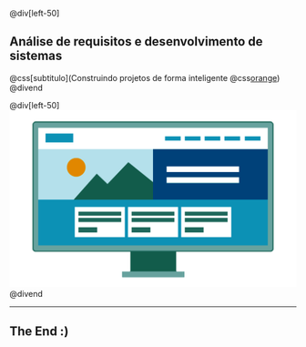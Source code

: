 @div[left-50] 

## Análise de requisitos e desenvolvimento de sistemas
@css[subtitulo](Construindo projetos de forma inteligente @css[orange]({}))
@divend

@div[left-50] 
![destaque](images/img-1.gif)
@divend

---

## The End :)